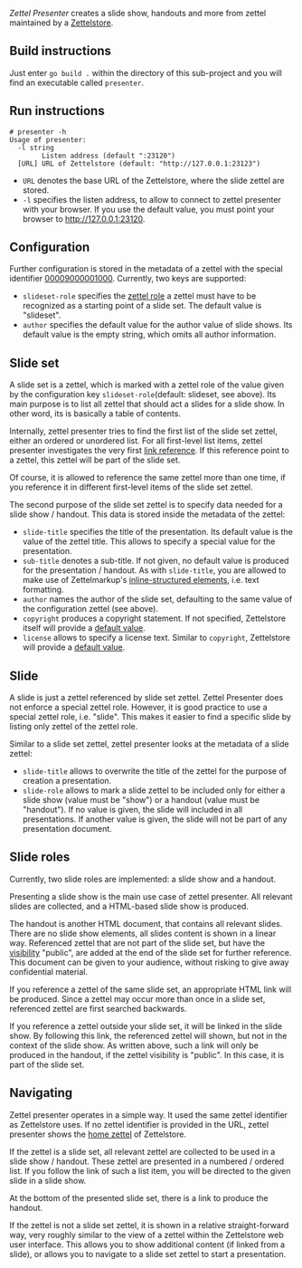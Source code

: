 *Zettel Presenter* creates a slide show, handouts and more from zettel maintained by a [Zettelstore](https://zettelstore.de).

## Build instructions
Just enter `go build .` within the directory of this sub-project and you will find an executable called `presenter`.

## Run instructions
    # presenter -h
    Usage of presenter:
      -l string
            Listen address (default ":23120")
      [URL] URL of Zettelstore (default: "http://127.0.0.1:23123")

* `URL` denotes the base URL of the Zettelstore, where the slide zettel are stored.
* `-l` specifies the listen address, to allow to connect to zettel presenter with your browser. If you use the default value, you must point your browser to <http://127.0.0.1:23120>.

## Configuration
Further configuration is stored in the metadata of a zettel with the special identifier [00009000001000](https://zettelstore.de/manual/h/00001006055000).
Currently, two keys are supported:

* `slideset-role` specifies the [zettel role](https://zettelstore.de/manual/h/00001006020100) a zettel must have to be recognized as a starting point of a slide set. The default value is "slideset".
* `author` specifies the default value for the author value of slide shows. Its default value is the empty string, which omits all author information.

## Slide set
A slide set is a zettel, which is marked with a zettel role of the value given by the configuration key `slideset-role`(default: slideset, see above).
Its main purpose is to list all zettel that should act a slides for a slide show.
In other word, its is basically a table of contents.

Internally, zettel presenter tries to find the first list of the slide set zettel, either an ordered or unordered list.
For all first-level list items, zettel presenter investigates the very first [link reference](https://zettelstore.de/manual/h/00001007040310).
If this reference point to a zettel, this zettel will be part of the slide set.

Of course, it is allowed to reference the same zettel more than one time, if you reference it in different first-level items of the slide set zettel.

The second purpose of the slide set zettel is to specify data needed for a slide show / handout.
This data is stored inside the metadata of the zettel:

* `slide-title` specifies the title of the presentation. Its default value is the value of the zettel title. This allows to specify a special value for the presentation.
* `sub-title` denotes a sub-title. If not given, no default value is produced for the presentation / handout. As with `slide-title`, you are allowed to make use of Zettelmarkup's [inline-structured elements](https://zettelstore.de/manual/h/00001007040000), i.e. text formatting.
* `author` names the author of the slide set, defaulting to the same value of the configuration zettel (see above).
* `copyright` produces a copyright statement. If not specified, Zettelstore itself will provide a [default value](https://zettelstore.de/manual/h/00001004020000#default-copyright).
* `license` allows to specify a license text. Similar to `copyright`, Zettelstore will provide a [default value](https://zettelstore.de/manual/h/00001004020000#default-license).

## Slide
A slide is just a zettel referenced by slide set zettel.
Zettel Presenter does not enforce a special zettel role.
However, it is good practice to use a special zettel role, i.e. "slide".
This makes it easier to find a specific slide by listing only zettel of the zettel role.

Similar to a slide set zettel, zettel presenter looks at the metadata of a slide zettel:

* `slide-title` allows to overwrite the title of the zettel for the purpose of creation a presentation.
* `slide-role` allows to mark a slide zettel to be included only for either a slide show (value must be "show") or a handout (value must be "handout"). If no value is given, the slide will included in all presentations. If another value is given, the slide will not be part of any presentation document.

## Slide roles
Currently, two slide roles are implemented: a slide show and a handout.

Presenting a slide show is the main use case of zettel presenter.
All relevant slides are collected, and a HTML-based slide show is produced.

The handout is another HTML document, that contains all relevant slides.
There are no slide show elements, all slides content is shown in a linear way.
Referenced zettel that are not part of the slide set, but have the [visibility](https://zettelstore.de/manual/h/00001010070200) "public", are added at the end of the slide set for further reference.
This document can be given to your audience, without risking to give away confidential material.

If you reference a zettel of the same slide set, an appropriate HTML link will be produced.
Since a zettel may occur more than once in a slide set, referenced zettel are first searched backwards.

If you reference a zettel outside your slide set, it will be linked in the slide show.
By following this link, the referenced zettel will shown, but not in the context of the slide show.
As written above, such a link will only be produced in the handout, if the zettel visibility is "public".
In this case, it is part of the slide set.

## Navigating
Zettel presenter operates in a simple way.
It used the same zettel identifier as Zettelstore uses.
If no zettel identifier is provided in the URL, zettel presenter shows the [home zettel](https://zettelstore.de/manual/h/00001004020000#home-zettel) of Zettelstore.

If the zettel is a slide set, all relevant zettel are collected to be used in a slide show / handout.
These zettel are presented in a numbered / ordered list.
If you follow the link of such a list item, you will be directed to the given slide in a slide show.

At the bottom of the presented slide set, there is a link to produce the handout.

If the zettel is not a slide set zettel, it is shown in a relative straight-forward way, very roughly similar to the view of a zettel within the Zettelstore web user interface.
This allows you to show additional content (if linked from a slide), or allows you to navigate to a slide set zettel to start a presentation.